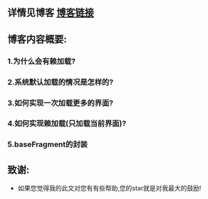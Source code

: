 ## 详情见博客 [博客链接](http://blog.csdn.net/gaolh89/article/details/78012128)
## 博客内容概要:
### 1.为什么会有赖加载?
### 2.系统默认加载的情况是怎样的?
### 3.如何实现一次加载更多的界面?
### 4.如何实现赖加载(只加载当前界面)?
### 5.baseFragment的封装
## 致谢:
- 如果您觉得我的此文对您有有些帮助,您的star就是对我最大的鼓励!

